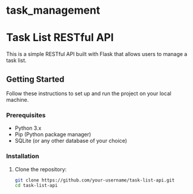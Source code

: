 # task_management

# Task List RESTful API

This is a simple RESTful API built with Flask that allows users to manage a task list.

## Getting Started

Follow these instructions to set up and run the project on your local machine.

### Prerequisites

- Python 3.x
- Pip (Python package manager)
- SQLite (or any other database of your choice)

### Installation

1. Clone the repository:

   ```bash
   git clone https://github.com/your-username/task-list-api.git
   cd task-list-api
